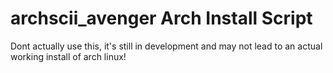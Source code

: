 # archscii_avenger Arch Install Script

Dont actually use this, it's still in development and may not lead to an actual working install of arch linux!